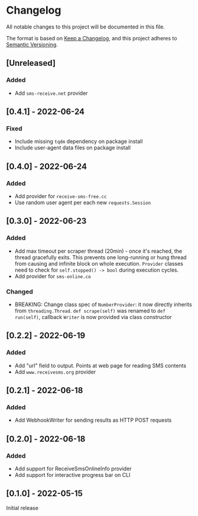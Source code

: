 # Changelog
All notable changes to this project will be documented in this file.

The format is based on [Keep a Changelog](https://keepachangelog.com/en/1.0.0/),
and this project adheres to [Semantic Versioning](https://semver.org/spec/v2.0.0.html).

## [Unreleased]

### Added

- Add `sms-receive.net` provider

## [0.4.1] - 2022-06-24

### Fixed

- Include missing `tqdm` dependency on package install
- Include user-agent data files on package install

## [0.4.0] - 2022-06-24

### Added

- Add provider for `receive-sms-free.cc`
- Use random user agent per each new `requests.Session`

## [0.3.0] - 2022-06-23

### Added

- Add max timeout per scraper thread (20min) - once it's reached, the thread
  gracefully exits. This prevents one long-running or hung thread from causing
  and infinite block on whole execution. `Provider` classes need to check for
  `self.stopped() -> bool` during execution cycles.
- Add provider for `sms-online.co`

### Changed

- BREAKING: Change class spec of `NumberProvider`: it now directly inherits from
  `threading.Thread`. `def scrape(self)` was renamed to `def run(self)`, callback
  `Writer` is now provided via class constructor

## [0.2.2] - 2022-06-19

### Added

- Add "url" field to output. Points at web page for reading SMS contents
- Add `www.receivesms.org` provider

## [0.2.1] - 2022-06-18

### Added

- Add WebhookWriter for sending results as HTTP POST requests

## [0.2.0] - 2022-06-18

### Added

- Add support for ReceiveSmsOnlineInfo provider
- Add support for interactive progress bar on CLI

## [0.1.0] - 2022-05-15

Initial release
